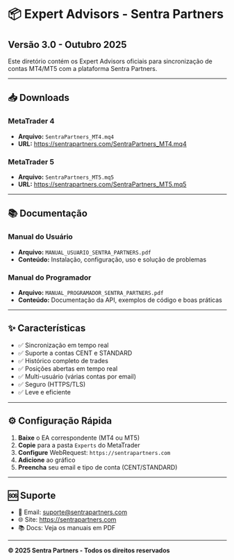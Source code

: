 # 📦 Expert Advisors - Sentra Partners

## Versão 3.0 - Outubro 2025

Este diretório contém os Expert Advisors oficiais para sincronização de contas MT4/MT5 com a plataforma Sentra Partners.

---

## 📥 Downloads

### MetaTrader 4
- **Arquivo:** `SentraPartners_MT4.mq4`
- **URL:** https://sentrapartners.com/SentraPartners_MT4.mq4

### MetaTrader 5
- **Arquivo:** `SentraPartners_MT5.mq5`
- **URL:** https://sentrapartners.com/SentraPartners_MT5.mq5

---

## 📚 Documentação

### Manual do Usuário
- **Arquivo:** `MANUAL_USUARIO_SENTRA_PARTNERS.pdf`
- **Conteúdo:** Instalação, configuração, uso e solução de problemas

### Manual do Programador
- **Arquivo:** `MANUAL_PROGRAMADOR_SENTRA_PARTNERS.pdf`
- **Conteúdo:** Documentação da API, exemplos de código e boas práticas

---

## ✨ Características

- ✅ Sincronização em tempo real
- ✅ Suporte a contas CENT e STANDARD
- ✅ Histórico completo de trades
- ✅ Posições abertas em tempo real
- ✅ Multi-usuário (várias contas por email)
- ✅ Seguro (HTTPS/TLS)
- ✅ Leve e eficiente

---

## ⚙️ Configuração Rápida

1. **Baixe** o EA correspondente (MT4 ou MT5)
2. **Copie** para a pasta `Experts` do MetaTrader
3. **Configure** WebRequest: `https://sentrapartners.com`
4. **Adicione** ao gráfico
5. **Preencha** seu email e tipo de conta (CENT/STANDARD)

---

## 🆘 Suporte

- 📧 Email: suporte@sentrapartners.com
- 🌐 Site: https://sentrapartners.com
- 📚 Docs: Veja os manuais em PDF

---

**© 2025 Sentra Partners - Todos os direitos reservados**
